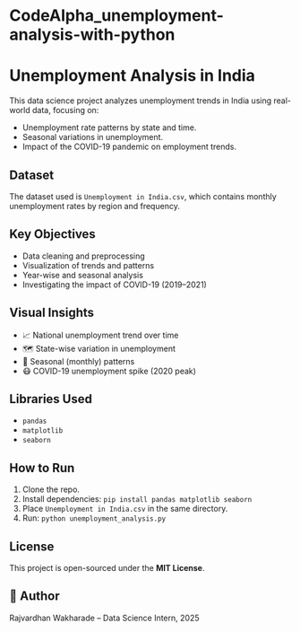 # CodeAlpha_unemployment-analysis-with-python
# Unemployment Analysis in India

This data science project analyzes unemployment trends in India using real-world data, focusing on:

- Unemployment rate patterns by state and time.
- Seasonal variations in unemployment.
- Impact of the COVID-19 pandemic on employment trends.

## Dataset

The dataset used is `Unemployment in India.csv`, which contains monthly unemployment rates by region and frequency.

## Key Objectives

- Data cleaning and preprocessing
- Visualization of trends and patterns
- Year-wise and seasonal analysis
- Investigating the impact of COVID-19 (2019–2021)

## Visual Insights

- 📈 National unemployment trend over time
- 🗺️ State-wise variation in unemployment
- 📆 Seasonal (monthly) patterns
- 😷 COVID-19 unemployment spike (2020 peak)

## Libraries Used

- `pandas`
- `matplotlib`
- `seaborn`

## How to Run

1. Clone the repo.
2. Install dependencies: `pip install pandas matplotlib seaborn`
3. Place `Unemployment in India.csv` in the same directory.
4. Run: `python unemployment_analysis.py`

## License

This project is open-sourced under the **MIT License**.

## 👤 Author

Rajvardhan Wakharade – Data Science Intern, 2025
